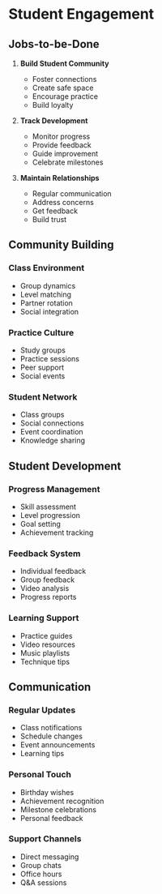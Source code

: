 # Student Engagement

## Jobs-to-be-Done

1. **Build Student Community**

   - Foster connections
   - Create safe space
   - Encourage practice
   - Build loyalty

2. **Track Development**

   - Monitor progress
   - Provide feedback
   - Guide improvement
   - Celebrate milestones

3. **Maintain Relationships**
   - Regular communication
   - Address concerns
   - Get feedback
   - Build trust

## Community Building

### Class Environment

- Group dynamics
- Level matching
- Partner rotation
- Social integration

### Practice Culture

- Study groups
- Practice sessions
- Peer support
- Social events

### Student Network

- Class groups
- Social connections
- Event coordination
- Knowledge sharing

## Student Development

### Progress Management

- Skill assessment
- Level progression
- Goal setting
- Achievement tracking

### Feedback System

- Individual feedback
- Group feedback
- Video analysis
- Progress reports

### Learning Support

- Practice guides
- Video resources
- Music playlists
- Technique tips

## Communication

### Regular Updates

- Class notifications
- Schedule changes
- Event announcements
- Learning tips

### Personal Touch

- Birthday wishes
- Achievement recognition
- Milestone celebrations
- Personal feedback

### Support Channels

- Direct messaging
- Group chats
- Office hours
- Q&A sessions
